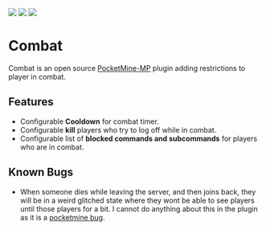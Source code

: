 [![](https://poggit.pmmp.io/shield.state/Combat)](https://poggit.pmmp.io/p/Combat)
[![](https://poggit.pmmp.io/shield.api/Combat)](https://poggit.pmmp.io/p/Combat)
[![](https://poggit.pmmp.io/shield.dl.total/Combat)](https://poggit.pmmp.io/p/Combat)

# Combat
Combat is an open source [PocketMine-MP](https://pmmp.io/) plugin adding restrictions to player in combat.

## Features
- Configurable **Cooldown** for combat timer.
- Configurable **kill** players who try to log off while in combat.
- Configurable list of **blocked commands and subcommands** for players who are in combat.

## Known Bugs
- When someone dies while leaving the server, and then joins back, they will be in a weird glitched state where they wont be able to see players until those players for a bit. I cannot do anything about this in the plugin as it is a [pocketmine bug](https://github.com/pmmp/PocketMine-MP/issues/5385).